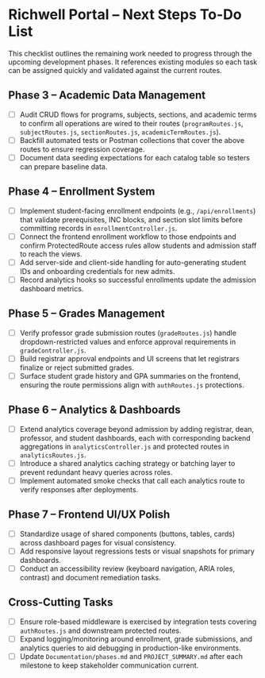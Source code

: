 # Richwell Portal – Next Steps To-Do List

This checklist outlines the remaining work needed to progress through the upcoming development phases. It references existing modules so each task can be assigned quickly and validated against the current routes.

## Phase 3 – Academic Data Management
- [ ] Audit CRUD flows for programs, subjects, sections, and academic terms to confirm all operations are wired to their routes (`programRoutes.js`, `subjectRoutes.js`, `sectionRoutes.js`, `academicTermRoutes.js`).
- [ ] Backfill automated tests or Postman collections that cover the above routes to ensure regression coverage.
- [ ] Document data seeding expectations for each catalog table so testers can prepare baseline data.

## Phase 4 – Enrollment System
- [ ] Implement student-facing enrollment endpoints (e.g., `/api/enrollments`) that validate prerequisites, INC blocks, and section slot limits before committing records in `enrollmentController.js`.
- [ ] Connect the frontend enrollment workflow to those endpoints and confirm ProtectedRoute access rules allow students and admission staff to reach the views.
- [ ] Add server-side and client-side handling for auto-generating student IDs and onboarding credentials for new admits.
- [ ] Record analytics hooks so successful enrollments update the admission dashboard metrics.

## Phase 5 – Grades Management
- [ ] Verify professor grade submission routes (`gradeRoutes.js`) handle dropdown-restricted values and enforce approval requirements in `gradeController.js`.
- [ ] Build registrar approval endpoints and UI screens that let registrars finalize or reject submitted grades.
- [ ] Surface student grade history and GPA summaries on the frontend, ensuring the route permissions align with `authRoutes.js` protections.

## Phase 6 – Analytics & Dashboards
- [ ] Extend analytics coverage beyond admission by adding registrar, dean, professor, and student dashboards, each with corresponding backend aggregations in `analyticsController.js` and protected routes in `analyticsRoutes.js`.
- [ ] Introduce a shared analytics caching strategy or batching layer to prevent redundant heavy queries across roles.
- [ ] Implement automated smoke checks that call each analytics route to verify responses after deployments.

## Phase 7 – Frontend UI/UX Polish
- [ ] Standardize usage of shared components (buttons, tables, cards) across dashboard pages for visual consistency.
- [ ] Add responsive layout regressions tests or visual snapshots for primary dashboards.
- [ ] Conduct an accessibility review (keyboard navigation, ARIA roles, contrast) and document remediation tasks.

## Cross-Cutting Tasks
- [ ] Ensure role-based middleware is exercised by integration tests covering `authRoutes.js` and downstream protected routes.
- [ ] Expand logging/monitoring around enrollment, grade submissions, and analytics queries to aid debugging in production-like environments.
- [ ] Update `Documentation/phases.md` and `PROJECT_SUMMARY.md` after each milestone to keep stakeholder communication current.
